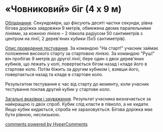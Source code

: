 <div id="hypercomments_widget" class="js-hypercomments-widget invisible"></div>

# «Човниковий» біг (4 х 9 м)

<u>Обладнання</u>. Секундоміри, що фіксують десяті частки секунди, рівна бігова доріжка завдовжки 9 метрів, обмежена двома паралельними лініями, за кожною лінією –  2 півкола радіусом 50 сантиметрів з центром на лінії, 2 дерев'яних кубики (5x5 сантиметрів).

<u>Опис проведення тестування</u>. За командою "На старт!" учасник займає положення високого старту за стартовою лінією. За командою "Руш!" він пробігає 9 метрів до другої лінії, бере один з двох дерев'яних  кубиків, що лежать у колі, повертається бігом назад і кладе його в стартове коло. Потім біжить за другим кубиком і, взявши його, повертається назад та кладе в стартове коло.

Результатом тестування є час від старту до моменту, коли учасник тестування поклав другий кубик у стартове коло.

<u>Загальні вказівки і зауваження</u>. Результат учасника визначається за найкращою із двох спроб. Кубик слід класти в півколо, а не кидати. Якщо кубик кидається, спроба не зараховується. Бігова доріжка має бути рівною, неслизькою.

<div class="js-hypercomments-container">
<a href="http://hypercomments.com" class="hc-link" title="comments widget">comments powered by HyperComments</a>
</div>